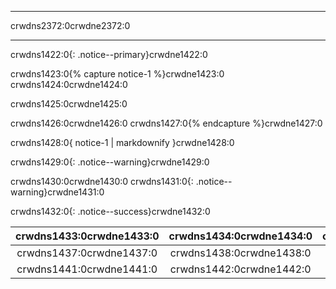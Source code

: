 * * *

crwdns2372:0crwdne2372:0

* * *

crwdns1422:0{: .notice--primary}crwdne1422:0

crwdns1423:0{% capture notice-1 %}crwdne1423:0 crwdns1424:0crwdne1424:0

crwdns1425:0crwdne1425:0

crwdns1426:0crwdne1426:0 crwdns1427:0{% endcapture %}crwdne1427:0

<div class="notice--info">crwdns1428:0{ notice-1 | markdownify }crwdne1428:0</div>

crwdns1429:0{: .notice--warning}crwdne1429:0

crwdns1430:0crwdne1430:0 crwdns1431:0{: .notice--warning}crwdne1431:0

crwdns1432:0{: .notice--success}crwdne1432:0

<table>
  <thead>
    <tr>
      <th style="text-align: center">crwdns1433:0crwdne1433:0</th>
      <th style="text-align: center">crwdns1434:0crwdne1434:0</th>
      <th style="text-align: center">crwdns1435:0crwdne1435:0</th>
      <th style="text-align: center">crwdns1436:0crwdne1436:0</th>
    </tr>
  </thead>
  <tbody>
    <tr>
      <td style="text-align: center">crwdns1437:0crwdne1437:0</td>
      <td style="text-align: center">crwdns1438:0crwdne1438:0</td>
      <td style="text-align: center" colspan="2"><a href="crwdns1439:0crwdne1439:0">crwdns1440:0crwdne1440:0</a></td>
    </tr>
    <tr>
      <td style="text-align: center">crwdns1441:0crwdne1441:0</td>
      <td style="text-align: center">crwdns1442:0crwdne1442:0</td>
      <td style="text-align: center" colspan="2"><a href="crwdns1443:0crwdne1443:0">crwdns1444:0crwdne1444:0</a></td>
    </tr>
  </tbody>
</table>